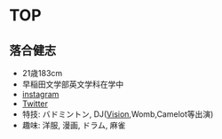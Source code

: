 # TOP
## 落合健志
+ 21歳183cm
+ 早稲田文学部英文学科在学中
+ [instagram](https://www.instagram.com/ochiai.pdf/)
+ [Twitter](https://twitter.com/kenjiochiai)
+ 特技: バドミントン, DJ([Vision](http://www.vision-tokyo.com/artist/chai-2),Womb,Camelot等出演)
+ 趣味: 洋服, 漫画, ドラム, 麻雀

